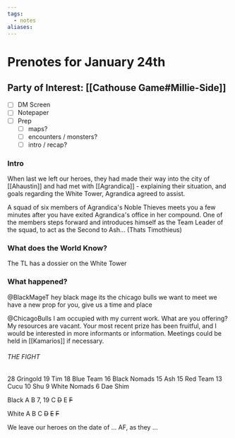 ```yaml
---
tags:
  - notes
aliases:
---
```


# Prenotes for January 24th
## Party of Interest: [[Cathouse Game#Millie-Side]]
- [ ] DM Screen
- [ ] Notepaper
- [ ] Prep
	- [ ] maps?
	- [ ] encounters / monsters?
	- [ ] intro / recap?

### Intro

When last we left our heroes, they had made their way into the city of [[Ahaustin]] and had met with [[Agrandica]] - explaining their situation, and goals regarding the White Tower, Agrandica agreed to assist.

A squad of six members of Agrandica's Noble Thieves meets you a few minutes after you have exited Agrandica's office in her compound. One of the members steps forward and introduces himself as the Team Leader of the squad, to act as the Second to Ash... (Thats Timothieus)

### What does the World Know?

The TL has a dossier on the White Tower

### What happened?

@BlackMageT
hey black mage its the chicago bulls we want to meet we have a new prop for you, give us a time and place

@ChicagoBulls
I am occupied with my current work. What are you offering? My resources are vacant. Your most recent prize has been fruitful, and I would be interested in more informants or information. Meetings could be held in [[Kamarios]] if necessary.

###### THE FIGHT
28 Gringold
19 Tim
18 Blue Team
16 Black Nomads
15 Ash
15 Red Team
13 Cucu
10 Shu
9 White Nomads
6 Dae Shim

Black
A
B 7, 19
C
~~D~~
E
~~F~~

White
A
B
C
~~D~~
~~E~~
~~F~~

We leave our heroes on the date of ... AF, as they ...